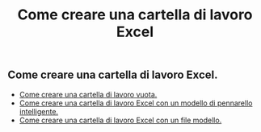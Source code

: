 ﻿---
title: Come creare una cartella di lavoro Excel
second_title: Aspose.Cells Cloud Documen
linktitle: Crea
type: docs
url: /it/workbook/create/
keywords: How to create an Excel workbook
description: Aspose.Cells Cloud REST API come creare una cartella di lavoro Excel. L'SDK supporta tipi di linguaggi di sviluppo. Includono Android, C#, Go, Java, NodeJS, Perl, PHP, Python, Ruby e swift
weight: 100
kwords: Excel, Office Cloud, REST API, Foglio di calcolo, PDF, CSV, Json, Markdwon, Come creare una cartella di lavoro Excel
---
## Come creare una cartella di lavoro Excel.

- [Come creare una cartella di lavoro vuota.](/cells/it/workbook/create/empty-workbook/)
- [Come creare una cartella di lavoro Excel con un modello di pennarello intelligente.](/cells/it/workbook/create/smartmarker/)
- [Come creare una cartella di lavoro Excel con un file modello.](/cells/it/workbook/create/template-file/)
